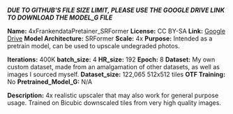 **_DUE TO GITHUB'S FILE SIZE LIMIT, PLEASE USE THE GOOGLE DRIVE LINK TO DOWNLOAD THE MODEL_G FILE_**

**Name:** 4xFrankendataPretainer_SRFormer
**License:** CC BY-SA
**Link:** [Google Drive](https://drive.google.com/drive/folders/1hlvRpTywCwthPGFOVGogoYUEflDHDlfI?usp=drive_link)
**Model Architecture:** SRFormer
**Scale:** 4x
**Purpose:** Intended as a pretrain model, can be used to upscale undegraded photos.

**Iterations:** 400K
**batch_size:** 4
**HR_size:** 192
**Epoch:** 8
**Dataset:** My own custom dataset, made from an amalgamation of other datasets, as well as images I sourced myself.
**Dataset_size:** 122,065 512x512 tiles
**OTF Training:** No
**Pretrained_Model_G:** N/A

**Description:** 4x realistic upscaler that may also work for general purpose usage. Trained on Bicubic downscaled tiles from very high quality images.
